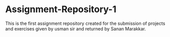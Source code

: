 # Assignment-Repository-1
This is the first assignment repository created for the submission of projects and exercises given by usman sir and returned by Sanan Marakkar.
